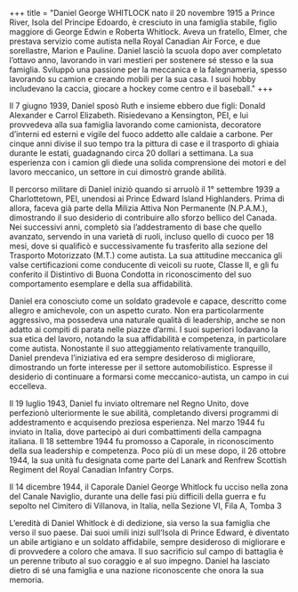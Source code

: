 +++
title = "Daniel George WHITLOCK  nato il 20 novembre 1915 a Prince River, Isola del Principe Edoardo, è cresciuto in una famiglia stabile, figlio maggiore di George Edwin e Roberta Whitlock. Aveva un fratello, Elmer, che prestava servizio come autista nella Royal Canadian Air Force, e due sorellastre, Marion e Pauline. Daniel lasciò la scuola dopo aver completato l’ottavo anno, lavorando in vari mestieri per sostenere sé stesso e la sua famiglia. Sviluppò una passione per la meccanica e la falegnameria, spesso lavorando su camion e creando mobili per la sua casa. I suoi hobby includevano la caccia, giocare a hockey come centro e il baseball."
+++


Il 7 giugno 1939, Daniel sposò Ruth e insieme ebbero due figli: Donald Alexander e Carrol Elizabeth. Risiedevano a Kensington, PEI, e lui provvedeva alla sua famiglia lavorando come camionista, decoratore d’interni ed esterni e vigile del fuoco addetto alle caldaie a carbone. Per cinque anni divise il suo tempo tra la pittura di case e il trasporto di ghiaia durante le estati, guadagnando circa 20 dollari a settimana. La sua esperienza con i camion gli diede una solida comprensione dei motori e del lavoro meccanico, un settore in cui dimostrò grande abilità.

Il percorso militare di Daniel iniziò quando si arruolò il 1° settembre 1939 a Charlottetown, PEI, unendosi ai Prince Edward Island Highlanders. Prima di allora, faceva già parte della Milizia Attiva Non Permanente (N.P.A.M.), dimostrando il suo desiderio di contribuire allo sforzo bellico del Canada. Nei successivi anni, completò sia l’addestramento di base che quello avanzato, servendo in una varietà di ruoli, incluso quello di cuoco per 18 mesi, dove si qualificò e successivamente fu trasferito alla sezione del Trasporto Motorizzato (M.T.) come autista. La sua attitudine meccanica gli valse certificazioni come conducente di veicoli su ruote, Classe II, e gli fu conferito il Distintivo di Buona Condotta in riconoscimento del suo comportamento esemplare e della sua affidabilità.

Daniel era conosciuto come un soldato gradevole e capace, descritto come allegro e amichevole, con un aspetto curato. Non era particolarmente aggressivo, ma possedeva una naturale qualità di leadership, anche se non adatto ai compiti di parata nelle piazze d’armi. I suoi superiori lodavano la sua etica del lavoro, notando la sua affidabilità e competenza, in particolare come autista. Nonostante il suo atteggiamento relativamente tranquillo, Daniel prendeva l’iniziativa ed era sempre desideroso di migliorare, dimostrando un forte interesse per il settore automobilistico. Espresse il desiderio di continuare a formarsi come meccanico-autista, un campo in cui eccelleva.

Il 19 luglio 1943, Daniel fu inviato oltremare nel Regno Unito, dove perfezionò ulteriormente le sue abilità, completando diversi programmi di addestramento e acquisendo preziosa esperienza. Nel marzo 1944 fu inviato in Italia, dove partecipò ai duri combattimenti della campagna italiana. Il 18 settembre 1944 fu promosso a Caporale, in riconoscimento della sua leadership e competenza. Poco più di un mese dopo, il 26 ottobre 1944, la sua unità fu designata come parte del Lanark and Renfrew Scottish Regiment del Royal Canadian Infantry Corps.

Il 14 dicembre 1944, il Caporale Daniel George Whitlock fu ucciso nella zona del Canale Naviglio, durante una delle fasi più difficili della guerra e fu sepolto nel Cimitero di Villanova, in Italia, nella Sezione VI, Fila A, Tomba 3

L’eredità di Daniel Whitlock è di dedizione, sia verso la sua famiglia che verso il suo paese. Dai suoi umili inizi sull’Isola di Prince Edward, è diventato un abile artigiano e un soldato affidabile, sempre desideroso di migliorare e di provvedere a coloro che amava. Il suo sacrificio sul campo di battaglia è un perenne tributo al suo coraggio e al suo impegno. Daniel ha  lasciato dietro di sé una famiglia e una nazione riconoscente che onora la sua memoria.

